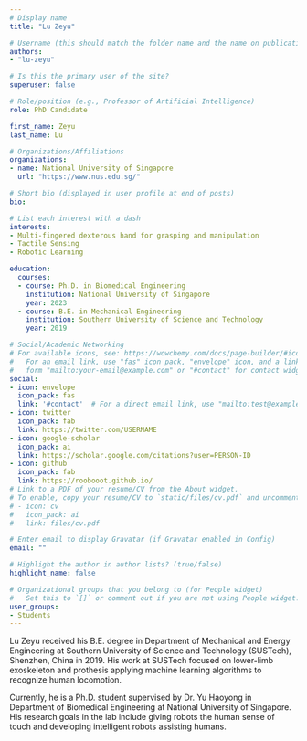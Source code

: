 ```yaml
---
# Display name
title: "Lu Zeyu"

# Username (this should match the folder name and the name on publications)
authors:
- "lu-zeyu"

# Is this the primary user of the site?
superuser: false

# Role/position (e.g., Professor of Artificial Intelligence)
role: PhD Candidate

first_name: Zeyu
last_name: Lu

# Organizations/Affiliations
organizations:
- name: National University of Singapore
  url: "https://www.nus.edu.sg/"

# Short bio (displayed in user profile at end of posts)
bio: 

# List each interest with a dash
interests:
- Multi-fingered dexterous hand for grasping and manipulation
- Tactile Sensing
- Robotic Learning

education:
  courses:
  - course: Ph.D. in Biomedical Engineering
    institution: National University of Singapore
    year: 2023
  - course: B.E. in Mechanical Engineering
    institution: Southern University of Science and Technology
    year: 2019

# Social/Academic Networking
# For available icons, see: https://wowchemy.com/docs/page-builder/#icons
#   For an email link, use "fas" icon pack, "envelope" icon, and a link in the
#   form "mailto:your-email@example.com" or "#contact" for contact widget.
social:
- icon: envelope
  icon_pack: fas
  link: '#contact'  # For a direct email link, use "mailto:test@example.org".
- icon: twitter
  icon_pack: fab
  link: https://twitter.com/USERNAME
- icon: google-scholar
  icon_pack: ai
  link: https://scholar.google.com/citations?user=PERSON-ID
- icon: github
  icon_pack: fab
  link: https://roobooot.github.io/
# Link to a PDF of your resume/CV from the About widget.
# To enable, copy your resume/CV to `static/files/cv.pdf` and uncomment the lines below.
# - icon: cv
#   icon_pack: ai
#   link: files/cv.pdf

# Enter email to display Gravatar (if Gravatar enabled in Config)
email: ""

# Highlight the author in author lists? (true/false)
highlight_name: false

# Organizational groups that you belong to (for People widget)
#   Set this to `[]` or comment out if you are not using People widget.
user_groups:
- Students
---
```


Lu Zeyu received his B.E. degree in Department of Mechanical and Energy Engineering at Southern University of Science and Technology (SUSTech), Shenzhen, China in 2019. His work at SUSTech focused on lower-limb exoskeleton and prothesis applying machine learning algorithms to recognize human locomotion. 

Currently, he is a Ph.D. student supervised by Dr. Yu Haoyong in Department of Biomedical Engineering at National University of Singapore. His research goals in the lab include giving robots the human sense of touch and developing intelligent robots assisting humans.
